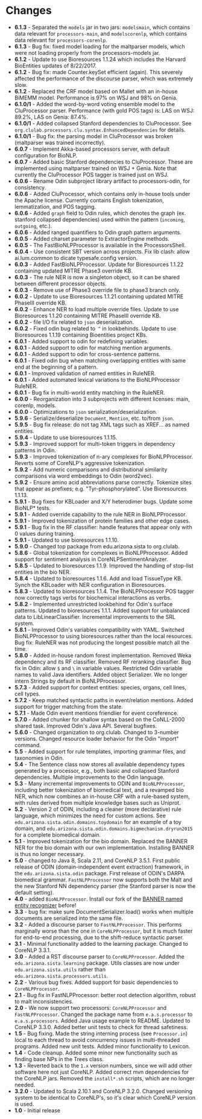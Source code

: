 # Changes
+ **6.1.3** - Separated the `models` jar in two jars: `modelsmain`, which contains data relevant for `processors-main`, and `modelscorenlp`, which contains data relevant for `processors-corenlp`.
+ **6.1.3** - Bug fix: fixed model loading for the maltparser models, which were not loading properly from the processors-models jar.
+ **6.1.2** - Update to use Bioresources 1.1.24 which includes the Harvard BioEntities updates of 8/22/2017.
+ **6.1.2** - Bug fix: made Counter.keySet efficient (again). This severely affected the performance of the discourse parser, which was extremely slow.
+ **6.1.2** - Replaced the CRF model based on Mallet with an in-house BiMEMM model. Performance is 97% on WSJ and 98% on Genia.
+ **6.1.0/1** - Added the word-by-word voting ensemble model to the CluProcessor parser. Performance (with gold POS tags) is: LAS on WSJ: 89.2%, LAS on Genia: 87.4%.
+ **6.1.0/1** - Added collapsed Stanford dependencies to CluProcessor. See `org.clulab.processors.clu.syntax.EnhancedDependencies` for details.
+ **6.1.0/1** - Bug fix: the parsing model in CluProcessor was broken (maltparser was trained incorrectly).
+ **6.0.7** - Implement Akka-based processors server, with default configuration for BioNLP.
+ **6.0.7** - Added basic Stanford dependencies to CluProcessor. These are implemented using maltparser trained on WSJ + Genia. Note that currently the CluProcessor POS tagger is trained just on WSJ.
+ **6.0.6** - Rename Odin subproject library artifact to processors-odin, for consistency.
+ **6.0.6** - Added CluProcessor, which contains only in-house tools under the Apache license. Currently contains English tokenization, lemmatization, and POS tagging.
+ **6.0.6** - Added `graph` field to Odin rules, which denotes the graph (ex. stanford collapsed dependencies) used within the pattern (`incoming`, `outgoing`, etc.).
+ **6.0.6** - Added ranged quantifiers to Odin graph pattern arguments.
+ **6.0.5** - Added charset parameter to ExtractorEngine methods.
+ **6.0.5** - The FastBioNLPProcessor is available in the ProcessorsShell.
+ **6.0.4** - Use consistent SBT version across projects. Fix lib clash: allow ai.lum.common to dicate typesafe.config version.
+ **6.0.3** - Added FastBioNLPProcessor. Update for Bioresources 1.1.22 containing updated MITRE Phase3 override KB.
+ **6.0.3** - The rule NER is now a singleton object, so it can be shared between different processor objects.
+ **6.0.3** - Remove use of Phase3 override file to phase3 branch only.
+ **6.0.2** - Update to use Bioresources 1.1.21 containing updated MITRE PhaseIII override KB.
+ **6.0.2** - Enhance NER to load multiple override files. Update to use Bioresources 1.1.20 containing MITRE PhaseIII override KB.
+ **6.0.2** -  file I/O fix related to `json` deserialization.
+ **6.0.2** - Fixed odin bug related to` ^` in lookbehinds. Update to use Bioresources 1.1.19 containing Bioentities project KBs.
+ **6.0.1** - Added support to odin for redefining variables.
+ **6.0.1** - Added support to odin for matching mention arguments.
+ **6.0.1** - Added support to odin for cross-sentence patterns.
+ **6.0.1** - Fixed odin bug when matching overlapping entities with same end at the beginning of a pattern.
+ **6.0.1** - Improved validation of named entities in RuleNER.
+ **6.0.1** - Added automated lexical variations to the BioNLPProcessor RuleNER.
+ **6.0.1** - Bug fix in multi-world entity matching in the RuleNER.
+ **6.0.0** - Reorganization into 3 subprojects with different licenses: main, corenlp, models.
+ **6.0.0** - Optimizations to `json` serialization/deserialization.
+ **5.9.6** - Serialize/deserialize `Document`, `Mention`, etc. to/from `json`.
+ **5.9.5** - Bug fix release: do not tag XML tags such as XREF... as named entities.
+ **5.9.4** - Update to use bioresources 1.1.15.
+ **5.9.3** - Improved support for multi-token triggers in dependency patterns in Odin.
+ **5.9.3** - Improved tokenization of n-ary complexes for BioNLPProcessor. Reverts some of CoreNLP's aggressive tokenization.
+ **5.9.2** - Add numeric comparisons and distributional similarity comparisons via word embeddings to Odin (word2vec).
+ **5.9.2** - Ensure amino acid abbreviations parse correctly. Tokenize sites that appear as prefixes; e.g. "Tyr-phosphorylated". Use Bioresources 1.1.13.
+ **5.9.1** - Bug fixes for KBLoader and X/Y heterodimer bugs. Update some BioNLP* tests.
+ **5.9.1** - Added override capability to the rule NER in BioNLPProcessor.
+ **5.9.1** - Improved tokenization of protein families and other edge cases.
+ **5.9.1** - Bug fix in the RF classifier: handle features that appear only with 0 values during training.
+ **5.9.1** - Updated to use bioresources 1.1.10.
+ **5.9.0** - Changed top package from edu.arizona.sista to org.clulab.
+ **5.8.6** - Global tokenization for complexes in BioNLPProcessor. Added support for sentiment analysis in CoreNLPSentimentAnalyzer.
+ **5.8.5** - Updated to bioresources 1.1.9. Improved the handling of stop-list entities in the bio NER.
+ **5.8.4** - Updated to bioresources 1.1.6. Add and load TissueType KB. Synch the KBLoader with NER configuration in Bioresources.
+ **5.8.3** - Updated to bioresources 1.1.4. The BioNLPProcessor POS tagger now correctly tags verbs for biochemical interactions as verbs.
+ **5.8.2** - Implemented unrestricted lookbehind for Odin's surface patterns. Updated to bioresources 1.1.1. Added support for unbalanced data to LibLinearClassifier. Incremental improvements to the SRL system.
+ **5.8.1** - Improved Odin's variables compatibility with YAML. Switched BioNLPProcessor to using bioresources rather than the local resources. Bug fix: RuleNER was not producing the longest possible match all the time.
+ **5.8.0** - Added in-house random forest implementation. Removed Weka dependency and its RF classifier. Removed RF reranking classifier. Bug fix in Odin: allow `$` and `\` in variable values. Restricted Odin variable names to valid Java identifiers. Added object Serializer. We no longer intern Strings by default in BioNLPProcessor.
+ **5.7.3** - Added support for context entities: species, organs, cell lines, cell types.
+ **5.7.2** - Keep matched syntactic paths in event/relation mentions. Added support for trigger matching from the state.
+ **5.7.1** - Made Odin event mentions friendlier for event coreference.
+ **5.7.0** - Added chunker for shallow syntax based on the CoNLL-2000 shared task. Improved Odin's Java API. Several bugfixes.
+ **5.6.0** - Changed organization to org.clulab. Changed to 3-number versions. Changed resource loader behavior for the Odin "import" command.
+ **5.5** - Added support for rule templates, importing grammar files, and taxonomies in Odin.
+ **5.4** - The Sentence class now stores all available dependency types generated by a processor, e.g., both basic and collapsed Stanford dependencies. Multiple improvements to the Odin language.
+ **5.3** - Many incremental improvements to ODIN and `BioNLPProcessor`, including better tokenization of biomedical text, and a revamped bio NER, which now combines an in-house CRF with a rule-based system, with rules derived from multiple knowledge bases such as Uniprot.
+ **5.2** - Version 2 of ODIN, including a cleaner (more declarative) rule language, which minimizes the need for custom actions. See `edu.arizona.sista.odin.domains.toydomain` for an example of a toy domain, and `edu.arizona.sista.odin.domains.bigmechanism.dryrun2015` for a complete biomedical domain.
+ **5.1** - Improved tokenization for the bio domain. Replaced the BANNER NER for the bio domain with our own implementation. Installing BANNER is thus no longer necessary.
+ **5.0** - changed to Java 8, Scala 2.11, and CoreNLP 3.5.1. First public release of ODIN (domain-independent event extraction) framework, in the `edu.arizona.sista.odin` package. First release of ODIN's DARPA biomedical grammar. `FastNLPProcessor` now supports both the Malt and the new Stanford NN dependency parser (the Stanford parser is now the default setting).
+ **4.0** - added `BioNLPProcessor`. Install our fork of the [BANNER named entity recognizer](https://github.com/sistanlp/banner) before!
+ **3.3** - bug fix: make sure DocumentSerializer.load() works when multiple documents are serialized into the same file.
+ **3.2** - Added a discourse parser to `FastNLPProcessor`. This performs marginally worse than the one in `CoreNLPProcessor`, but it is much faster for end-to-end processing, due to the shift-reduce syntactic parser.
+ **3.1** - Minimal functionality added to the learning package. Changed to CoreNLP 3.3.1.
+ **3.0** - Added a RST discourse parser to `CoreNLPProcessor`. Added the `edu.arizona.sista.learning` package. Utils classes are now under `edu.arizona.sista.utils` rather than `edu.arizona.sista.processors.utils`.
+ **2.2** - Various bug fixes. Added support for basic dependencies to `CoreNLPProcessor`.
+ **2.1** - Bug fix in FastNLPProcessor: better root detection algorithm, robust to malt inconsistencies.
+ **2.0** - We now support two processors: `CoreNLPProcessor` and `FastNLPProcessor`. Changed the package name from `e.a.s.processor` to `e.a.s.processors`. Added Java usage example to README. Updated to CoreNLP 3.3.0. Added better unit tests to check for thread safetiness.
+ **1.5** - Bug fixing. Made the string interning process (see `Processor.in`) local to each thread to avoid concurrency issues in multi-threaded programs. Added new unit tests. Added minor functionality to Lexicon.
+ **1.4** - Code cleanup. Added some minor new functionality such as finding base NPs in the Trees class.
+ **1.3** - Reverted back to the `1.x` version numbers, since we will add other software here not just CoreNLP. Added correct mvn dependencies for the CoreNLP jars. Removed the `install*.sh` scripts, which are no longer needed.
+ **3.2.0** - Updated to Scala 2.10.1 and CoreNLP 3.2.0. Changed versioning system to be identical to CoreNLP's, so it's clear which CoreNLP version is used.
+ **1.0** - Initial release
